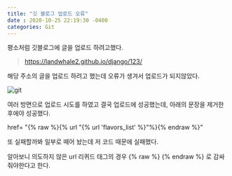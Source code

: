 ```yaml
---
title: "깃 블로그 업로드 오류"
date : 2020-10-25 22:19:30 -0400
categories: Git
---
```



평소처럼 깃블로그에 글을 업로드 하려고했다.

> https://landwhale2.github.io/django/123/

해당 주소의 글을 업로드 하려고 했는데 오류가 생겨서 업로드가 되지않았다.

![git](https://user-images.githubusercontent.com/43875634/96828174-18cf5400-1472-11eb-8f62-8bc02eb963c5.PNG)


여러 방면으로 업로드 시도를 하였고 결국 업로드에 성공했는데, 아래의 문장을 제거한 후에야 성공했다.

href= "{% raw %}{% url "{% url 'flavors_list' %}"%}{% endraw %}"

또 실패할까봐 일부로 떼어 놨는데 저 코드 때문에 실패했다.

알아보니 의도하지 않은 url 리퀴드 태그의 경우 {% raw %} {% endraw %}  로 감싸줘야한다고 한다.




